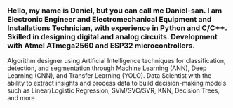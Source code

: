 ### Hello, my name is Daniel, but you can call me Daniel-san. I am Electronic Engineer and Electromechanical Equipment and Installations Technician, with experience in Python and C/C++. Skilled in designing digital and analog circuits. Development with Atmel ATmega2560 and ESP32 microcontrollers.
Algorithm designer using Artificial Intelligence techniques for classification, detection, and segmentation through Machine Learning (ANN), Deep Learning (CNN), and Transfer Learning (YOLO).
Data Scientist with the ability to extract insights and process data to build decision-making models such as Linear/Logistic Regression, SVM/SVC/SVR, KNN, Decision Trees, and more.

<!--
**danielBejar/danielBejar** is a ✨ _special_ ✨ repository because its `README.md` (this file) appears on your GitHub profile.

Here are some ideas to get you started:

- 🔭 I’m currently working on ...
- 🌱 I’m currently learning ...
- 👯 I’m looking to collaborate on ...
- 🤔 I’m looking for help with ...
- 💬 Ask me about ...
- 📫 How to reach me: ...
- 😄 Pronouns: ...
- ⚡ Fun fact: ...
-->
